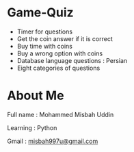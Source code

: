 # Game-Quiz
- Timer for questions
- Get the coin answer if it is correct
- Buy time with coins
- Buy a wrong option with coins
- Database language questions : Persian
- Eight categories of questions

# About Me
Full name : Mohammed Misbah Uddin

Learning : Python

Gmail : misbah997u@gmail.com


